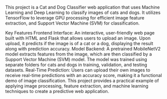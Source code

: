 This project is a Cat and Dog Classifier web application that uses Machine Learning and Deep Learning to classify images of cats and dogs. It utilizes TensorFlow to leverage GPU processing for efficient image feature extraction, and Support Vector Machine (SVM) for classification.

Key Features
Frontend Interface: An interactive, user-friendly web page built with HTML and Flask that allows users to upload an image. Upon upload, it predicts if the image is of a cat or a dog, displaying the result along with prediction accuracy.
Model Backend: A pretrained MobileNetV2 model extracts features from the image, which are then classified by a Support Vector Machine (SVM) model. The model was trained using separate folders for cats and dogs in training, validation, and testing datasets.
Real-Time Prediction: Users can upload their own images to receive real-time predictions with an accuracy score, making it a functional demo of image classification.
This project provides a practical example of applying image processing, feature extraction, and machine learning techniques to create a predictive web application.
